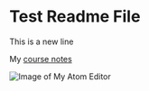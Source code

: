    # Test Readme File

   This is a new line

   My [course notes](./notes.txt)

![Image of My Atom Editor](./images/Screenhot_1.png)
